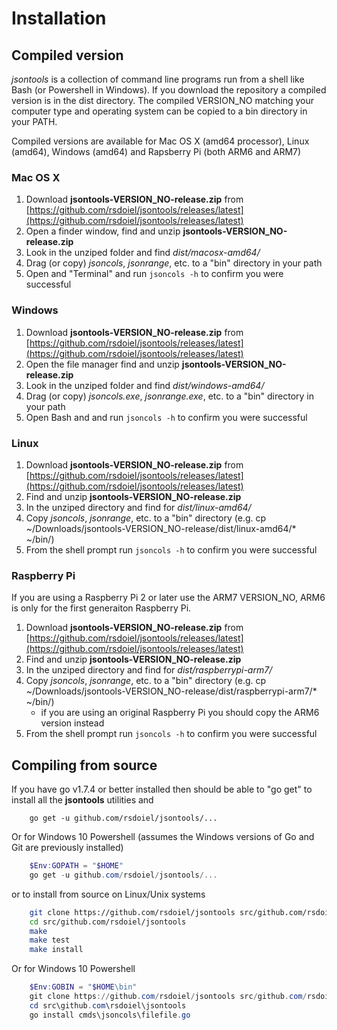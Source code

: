 
# Installation

## Compiled version

*jsontools* is a collection of command line programs run from a shell like Bash (or Powershell in Windows). If you download the repository a compiled version is in the dist directory. The compiled VERSION_NO matching your computer type and operating system can be copied to a bin directory in your PATH.

Compiled versions are available for Mac OS X (amd64 processor), Linux (amd64), Windows (amd64) and Rapsberry Pi (both ARM6 and ARM7)

### Mac OS X

1. Download **jsontools-VERSION_NO-release.zip** from [https://github.com/rsdoiel/jsontools/releases/latest](https://github.com/rsdoiel/jsontools/releases/latest)
2. Open a finder window, find and unzip **jsontools-VERSION_NO-release.zip**
3. Look in the unziped folder and find *dist/macosx-amd64/*
4. Drag (or copy) *jsoncols*, *jsonrange*, etc. to a "bin" directory in your path
5. Open and "Terminal" and run `jsoncols -h` to confirm you were successful

### Windows

1. Download **jsontools-VERSION_NO-release.zip** from [https://github.com/rsdoiel/jsontools/releases/latest](https://github.com/rsdoiel/jsontools/releases/latest)
2. Open the file manager find and unzip **jsontools-VERSION_NO-release.zip**
3. Look in the unziped folder and find *dist/windows-amd64/*
4. Drag (or copy) *jsoncols.exe*, *jsonrange.exe*, etc. to a "bin" directory in your path
5. Open Bash and and run `jsoncols -h` to confirm you were successful

### Linux

1. Download **jsontools-VERSION_NO-release.zip** from [https://github.com/rsdoiel/jsontools/releases/latest](https://github.com/rsdoiel/jsontools/releases/latest)
2. Find and unzip **jsontools-VERSION_NO-release.zip**
3. In the unziped directory and find for *dist/linux-amd64/*
4. Copy *jsoncols*, *jsonrange*, etc. to a "bin" directory (e.g. cp ~/Downloads/jsontools-VERSION_NO-release/dist/linux-amd64/\* ~/bin/)
5. From the shell prompt run `jsoncols -h` to confirm you were successful

### Raspberry Pi

If you are using a Raspberry Pi 2 or later use the ARM7 VERSION_NO, ARM6 is only for the first generaiton Raspberry Pi.

1. Download **jsontools-VERSION_NO-release.zip** from [https://github.com/rsdoiel/jsontools/releases/latest](https://github.com/rsdoiel/jsontools/releases/latest)
2. Find and unzip **jsontools-VERSION_NO-release.zip**
3. In the unziped directory and find for *dist/raspberrypi-arm7/*
4. Copy *jsoncols*, *jsonrange*, etc. to a "bin" directory (e.g. cp ~/Downloads/jsontools-VERSION_NO-release/dist/raspberrypi-arm7/\* ~/bin/)
    + if you are using an original Raspberry Pi you should copy the ARM6 version instead
5. From the shell prompt run `jsoncols -h` to confirm you were successful


## Compiling from source

If you have go v1.7.4 or better installed then should be able to "go get" to install all the **jsontools** utilities and

```
    go get -u github.com/rsdoiel/jsontools/...
```

Or for Windows 10 Powershell (assumes the Windows versions of Go and Git are previously installed)


```powershell
    $Env:GOPATH = "$HOME"
    go get -u github.com/rsdoiel/jsontools/...
```

or to install from source on Linux/Unix systems

```bash
    git clone https://github.com/rsdoiel/jsontools src/github.com/rsdoiel/jsontools
    cd src/github.com/rsdoiel/jsontools
    make
    make test
    make install
```

Or for Windows 10 Powershell

```powershell
    $Env:GOBIN = "$HOME\bin"
    git clone https://github.com/rsdoiel/jsontools src/github.com/rsdoiel/jsontools
    cd src\github.com\rsdoiel\jsontools
    go install cmds\jsoncols\filefile.go
```

